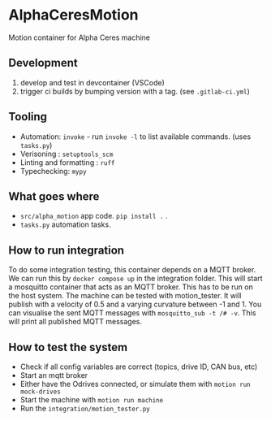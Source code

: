# AlphaCeresMotion



Motion container for Alpha Ceres machine



## Development


1. develop and test in devcontainer (VSCode)
2. trigger ci builds by bumping version with a tag. (see `.gitlab-ci.yml`)

## Tooling

* Automation: `invoke` - run `invoke -l` to list available commands. (uses `tasks.py`)
* Verisoning : `setuptools_scm`
* Linting and formatting : `ruff`
* Typechecking: `mypy`

## What goes where
* `src/alpha_motion` app code. `pip install .` .
* `tasks.py` automation tasks.

## How to run integration
To do some integration testing, this container depends on a MQTT broker. We can run this by `docker compose up` in the integration folder. This will start a mosquitto container that acts as an MQTT broker. This has to be run on the host system.
The machine can be tested with motion_tester. It will publish with a velocity of 0.5 and a varying curvature between -1 and 1.
You can visualise the sent MQTT messages with `mosquitto_sub -t /# -v`. This will print all published MQTT messages.

## How to test the system
* Check if all config variables are correct (topics, drive ID, CAN bus, etc)
* Start an mqtt broker
* Either have the Odrives connected, or simulate them with `motion run mock-drives`
* Start the machine with `motion run machine`
* Run the `integration/motion_tester.py`
